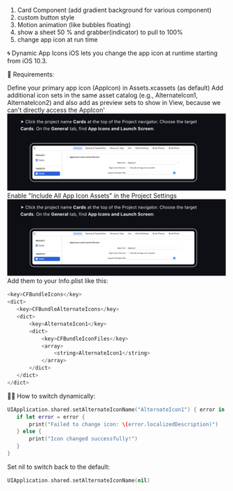1. Card Component (add gradient background for various component)
2. custom button style
3. Motion animation (like bubbles floating)
4. show a sheet 50 % and grabber(indicator) to pull to 100%
5. change app icon at run time


🌀 Dynamic App Icons
iOS lets you change the app icon at runtime starting from iOS 10.3.

📌 Requirements:

Define your primary app icon (AppIcon) in Assets.xcassets (as default)
Add additional icon sets in the same asset catalog (e.g., AlternateIcon1, AlternateIcon2) and also add as preview sets to show in View, because we can't directly access the AppIcon'
![](images/1.png)
Enable "Include All App Icon Assets" in the Project Settings
![](images/1.png)
Add them to your Info.plist like this:

 ```swift
<key>CFBundleIcons</key>
<dict>
    <key>CFBundleAlternateIcons</key>
    <dict>
        <key>AlternateIcon1</key>
        <dict>
            <key>CFBundleIconFiles</key>
            <array>
                <string>AlternateIcon1</string>
            </array>
        </dict>
    </dict>
</dict>
```
🧑‍💻 How to switch dynamically:

 ```swift
UIApplication.shared.setAlternateIconName("AlternateIcon1") { error in
    if let error = error {
        print("Failed to change icon: \(error.localizedDescription)")
    } else {
        print("Icon changed successfully!")
    }
}

```
Set nil to switch back to the default:

 ```swift
UIApplication.shared.setAlternateIconName(nil)

```


